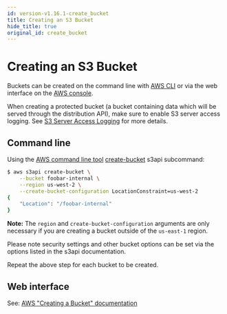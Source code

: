 ```yaml
---
id: version-v1.16.1-create_bucket
title: Creating an S3 Bucket
hide_title: true
original_id: create_bucket
---
```


# Creating an S3 Bucket

Buckets can be created on the command line with [AWS CLI][cli] or via the web interface on the [AWS console][web].

When creating a protected bucket (a bucket containing data which will be served through the distribution API), make sure to enable S3 server access logging. See [S3 Server Access Logging](server_access_logging.md) for more details.

## Command line

Using the [AWS command line tool][cli] [create-bucket](https://docs.aws.amazon.com/cli/latest/reference/s3api/create-bucket.html) s3api subcommand:

```bash
$ aws s3api create-bucket \
    --bucket foobar-internal \
    --region us-west-2 \
    --create-bucket-configuration LocationConstraint=us-west-2
{
    "Location": "/foobar-internal"
}
```

**Note:** The `region` and `create-bucket-configuration` arguments are only necessary if you are creating a bucket outside of the `us-east-1` region.

Please note security settings and other bucket options can be set via the options listed in the s3api documentation.

Repeat the above step for each bucket to be created.

## Web interface

See: [AWS "Creating a Bucket" documentation][web]

[cli]: https://aws.amazon.com/cli/ "Amazon command line interface"
[web]: http://docs.aws.amazon.com/AmazonS3/latest/gsg/CreatingABucket.html "Amazon web console interface"
